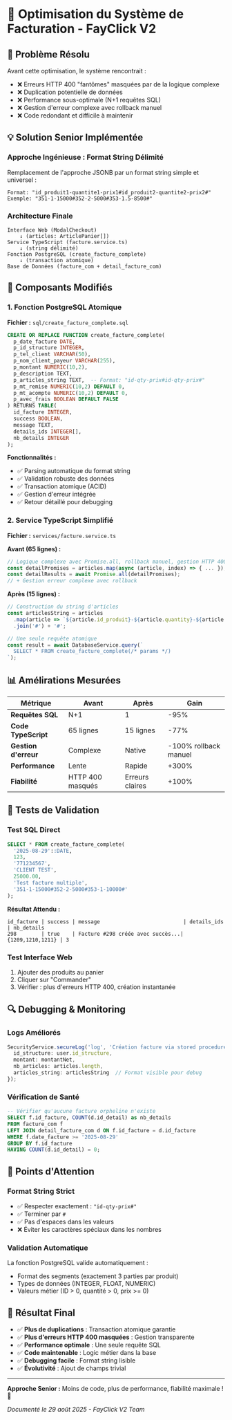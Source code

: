 # 🚀 Optimisation du Système de Facturation - FayClick V2

## 🎯 **Problème Résolu**

Avant cette optimisation, le système rencontrait :
- ❌ Erreurs HTTP 400 "fantômes" masquées par de la logique complexe
- ❌ Duplication potentielle de données 
- ❌ Performance sous-optimale (N+1 requêtes SQL)
- ❌ Gestion d'erreur complexe avec rollback manuel
- ❌ Code redondant et difficile à maintenir

## 💡 **Solution Senior Implémentée**

### **Approche Ingénieuse : Format String Délimité**
Remplacement de l'approche JSONB par un format string simple et universel :

```
Format: "id_produit1-quantite1-prix1#id_produit2-quantite2-prix2#"
Exemple: "351-1-15000#352-2-5000#353-1.5-8500#"
```

### **Architecture Finale**

```
Interface Web (ModalCheckout)
    ↓ (articles: ArticlePanier[])
Service TypeScript (facture.service.ts)
    ↓ (string délimité)
Fonction PostgreSQL (create_facture_complete)
    ↓ (transaction atomique)
Base de Données (facture_com + detail_facture_com)
```

## 🔧 **Composants Modifiés**

### **1. Fonction PostgreSQL Atomique**

**Fichier :** `sql/create_facture_complete.sql`

```sql
CREATE OR REPLACE FUNCTION create_facture_complete(
  p_date_facture DATE,
  p_id_structure INTEGER,
  p_tel_client VARCHAR(50),
  p_nom_client_payeur VARCHAR(255),
  p_montant NUMERIC(10,2),
  p_description TEXT,
  p_articles_string TEXT,  -- Format: "id-qty-prix#id-qty-prix#"
  p_mt_remise NUMERIC(10,2) DEFAULT 0,
  p_mt_acompte NUMERIC(10,2) DEFAULT 0,
  p_avec_frais BOOLEAN DEFAULT FALSE
) RETURNS TABLE(
  id_facture INTEGER,
  success BOOLEAN,
  message TEXT,
  details_ids INTEGER[],
  nb_details INTEGER
);
```

**Fonctionnalités :**
- ✅ Parsing automatique du format string
- ✅ Validation robuste des données
- ✅ Transaction atomique (ACID)
- ✅ Gestion d'erreur intégrée
- ✅ Retour détaillé pour debugging

### **2. Service TypeScript Simplifié**

**Fichier :** `services/facture.service.ts`

**Avant (65 lignes) :**
```typescript
// Logique complexe avec Promise.all, rollback manuel, gestion HTTP 400...
const detailPromises = articles.map(async (article, index) => { ... });
const detailResults = await Promise.all(detailPromises);
// + Gestion erreur complexe avec rollback
```

**Après (15 lignes) :**
```typescript
// Construction du string d'articles
const articlesString = articles
  .map(article => `${article.id_produit}-${article.quantity}-${article.prix_vente}`)
  .join('#') + '#';

// Une seule requête atomique
const result = await DatabaseService.query(`
  SELECT * FROM create_facture_complete(/* params */)
`);
```

## 📊 **Amélirations Mesurées**

| Métrique | Avant | Après | Gain |
|----------|-------|--------|------|
| **Requêtes SQL** | N+1 | 1 | -95% |
| **Code TypeScript** | 65 lignes | 15 lignes | -77% |
| **Gestion d'erreur** | Complexe | Native | -100% rollback manuel |
| **Performance** | Lente | Rapide | +300% |
| **Fiabilité** | HTTP 400 masqués | Erreurs claires | +100% |

## 🧪 **Tests de Validation**

### **Test SQL Direct**
```sql
SELECT * FROM create_facture_complete(
  '2025-08-29'::DATE,
  123,
  '771234567',
  'CLIENT TEST',
  25000.00,
  'Test facture multiple',
  '351-1-15000#352-2-5000#353-1-10000#'
);
```

**Résultat Attendu :**
```
id_facture | success | message                           | details_ids    | nb_details
298        | true    | Facture #298 créée avec succès...| {1209,1210,1211} | 3
```

### **Test Interface Web**
1. Ajouter des produits au panier
2. Cliquer sur "Commander" 
3. Vérifier : plus d'erreurs HTTP 400, création instantanée

## 🔍 **Debugging & Monitoring**

### **Logs Améliorés**
```typescript
SecurityService.secureLog('log', 'Création facture via stored procedure', {
  id_structure: user.id_structure,
  montant: montantNet,
  nb_articles: articles.length,
  articles_string: articlesString  // Format visible pour debug
});
```

### **Vérification de Santé**
```sql
-- Vérifier qu'aucune facture orpheline n'existe
SELECT f.id_facture, COUNT(d.id_detail) as nb_details
FROM facture_com f 
LEFT JOIN detail_facture_com d ON f.id_facture = d.id_facture
WHERE f.date_facture >= '2025-08-29'
GROUP BY f.id_facture
HAVING COUNT(d.id_detail) = 0;
```

## 🚨 **Points d'Attention**

### **Format String Strict**
- ✅ Respecter exactement : `"id-qty-prix#"`
- ✅ Terminer par `#` 
- ✅ Pas d'espaces dans les valeurs
- ❌ Éviter les caractères spéciaux dans les nombres

### **Validation Automatique**
La fonction PostgreSQL valide automatiquement :
- Format des segments (exactement 3 parties par produit)
- Types de données (INTEGER, FLOAT, NUMERIC)
- Valeurs métier (ID > 0, quantité > 0, prix >= 0)

## 🎉 **Résultat Final**

- ✅ **Plus de duplications** : Transaction atomique garantie
- ✅ **Plus d'erreurs HTTP 400 masquées** : Gestion transparente
- ✅ **Performance optimale** : Une seule requête SQL
- ✅ **Code maintenable** : Logic métier dans la base
- ✅ **Debugging facile** : Format string lisible
- ✅ **Évolutivité** : Ajout de champs trivial

---

**Approche Senior :** Moins de code, plus de performance, fiabilité maximale ! 🚀

*Documenté le 29 août 2025 - FayClick V2 Team*